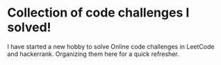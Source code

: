 # Collection of code challenges I solved!
I have started a new hobby to solve Online code challenges in LeetCode and hackerrank. Organizing them here for a quick refresher. 
